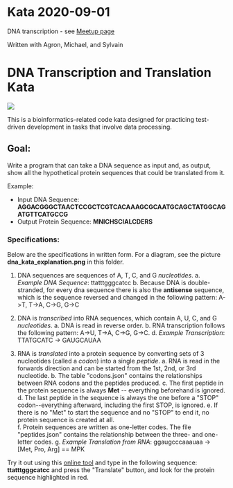 # Kata 2020-09-01

DNA transcription - see [Meetup page](https://www.meetup.com/Munchen-Social-Coding-Dojo/events/272844158/)


Written with Agron, Michael, and Sylvain


# DNA Transcription and Translation Kata

![](https://cdn.technologynetworks.com/tn/images/thumbs/jpeg/640_360/transcription-vs-translation-worksheet-323080.jpg)

This is a bioinformatics-related code kata designed for practicing test-driven development in tasks that involve data processing.

## Goal:

Write a program that can take a DNA sequence as input and, as output, show all the hypothetical protein sequences that could be translated from it.

Example:
  - Input DNA Sequence: **AGGACGGGCTAACTCCGCTCGTCACAAAGCGCAATGCAGCTATGGCAGATGTTCATGCCG**
  - Output Protein Sequence: **MNICHSCIALCDERS**

### Specifications:

Below are the specifications in written form.  For a diagram, see the picture **dna_kata_explanation.png** in this folder.

  1. DNA sequences are sequences of A, T, C, and G *nucleotides*.
    a. *Example DNA Sequence*: ttatttgggcatcc
    b. Because DNA is double-stranded, for every dna sequence there is also the **antisense** sequence, which is the sequence reversed and changed in the following pattern: A->T, T->A, C->G, G->C

  2. DNA is *transcribed* into RNA sequences, which contain A, U, C, and G *nucleotides*.
    a. DNA is read in reverse order.
    b. RNA transcription follows the following pattern: A->U, T->A, C->G, G->C.
    d. *Example Transcription*: TTATGCATC -> GAUGCAUAA

  3. RNA is *translated* into a protein sequence by converting sets of 3 nucleotides (called a *codon*) into a single *peptide*.
    a. RNA is read in the forwards direction and can be started from the 1st, 2nd, or 3rd nucleotide.
    b. The table "codons.json" contains the relationships between RNA codons and the peptides produced.
    c. The first peptide in the protein sequence is always **Met** -- everything beforehand is ignored.
    d. The last peptide in the sequence is always the one before a "STOP" codon--everything afterward, including the first STOP, is ignored.
    e. If there is no "Met" to start the sequence and no "STOP" to end it, no protein sequence is created at all.  
    f. Protein sequences are written as one-letter codes.  The file "peptides.json" contains the relationship between the three- and one-letter codes.
    g. *Example Translation from RNA*: ggaugcccaaauaa -> [Met, Pro, Arg] == MPK

Try it out using this [online tool](https://web.expasy.org/translate/) and type in the following sequence: **ttatttgggcatcc** and press the "Translate" button, and look for the protein sequence highlighted in red.
